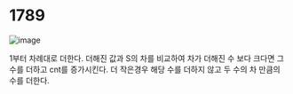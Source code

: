 <h1>1789</h1>

![image](https://user-images.githubusercontent.com/65153512/128588732-c5509fa8-4509-422a-9d27-0caebec1627c.png)

1부터 차례대로 더한다.
더해진 값과 S의 차를 비교하여 차가 더해진 수 보다 크다면 그 수를 더하고 cnt를 증가시킨다.
더 작은경우 해당 수를 더하지 않고 두 수의 차 만큼의 수를 더한다.
